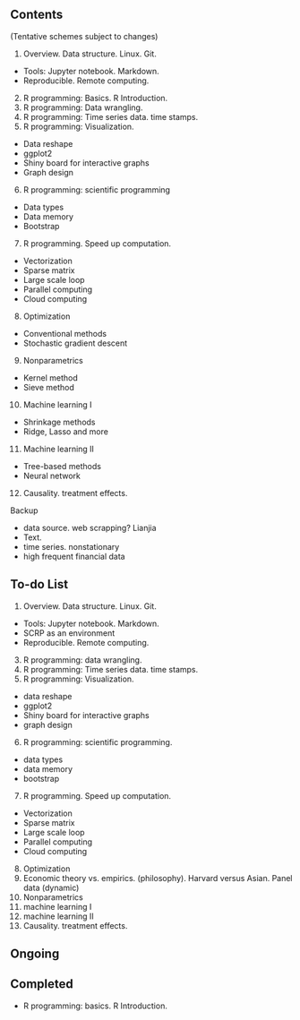 

## Contents

(Tentative schemes subject to changes)

1. Overview. Data structure. Linux. Git.
  * Tools: Jupyter notebook. Markdown.
  * Reproducible.  Remote computing.
2. R programming: Basics. R Introduction.
3. R programming: Data wrangling.
4. R programming: Time series data. time stamps.
5. R programming: Visualization.
  * Data reshape
  * ggplot2
  * Shiny board for interactive graphs
  * Graph design
6. R programming: scientific programming
  * Data types
  * Data memory
  * Bootstrap
7. R programming. Speed up computation.
  * Vectorization
  * Sparse matrix
  * Large scale loop
  * Parallel computing
  * Cloud computing
8. Optimization
  * Conventional methods
  * Stochastic gradient descent
9. Nonparametrics
  * Kernel method
  * Sieve method
10. Machine learning I
  * Shrinkage methods
  * Ridge, Lasso and more
11. Machine learning II
  * Tree-based methods
  * Neural network
12. Causality. treatment effects.

Backup
- data source. web scrapping? Lianjia
- Text.
- time series. nonstationary
- high frequent financial data



## To-do List

1. Overview. Data structure. Linux. Git.
  * Tools: Jupyter notebook. Markdown.
  * SCRP as an environment
  * Reproducible.  Remote computing.

3. R programming: data wrangling.
4. R programming: Time series data. time stamps.
5. R programming: Visualization.
  * data reshape
  * ggplot2
  * Shiny board for interactive graphs
  * graph design
6. R programming: scientific programming.
  * data types
  * data memory
  * bootstrap
7. R programming. Speed up computation.
  * Vectorization
  * Sparse matrix
  * Large scale loop
  * Parallel computing
  * Cloud computing


8. Optimization
9. Economic theory vs. empirics. (philosophy). Harvard versus Asian. Panel data (dynamic)
10. Nonparametrics
11. machine learning I
12. machine learning II
13. Causality. treatment effects.


## Ongoing




## Completed

* R programming: basics. R Introduction.